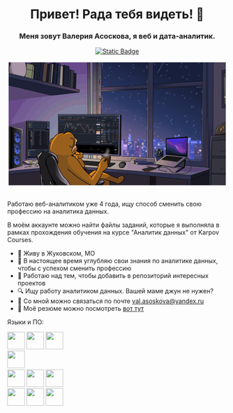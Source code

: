 <div id='header' align='center'>
  <h1>Привет! Рада тебя видеть! 👋</h1>
  <h3>Меня зовут Валерия Асоскова, я веб и дата-аналитик.</h3>
</div>
<div id='socials' align='center'>
  <a href='https://t.me/orsanroy'>
    <img alt="Static Badge" src="https://img.shields.io/badge/telegram-%23075859?style=for-the-badge&logo=telegram&logoColor=white&link=https%3A%2F%2Ft.me%2Forsanroy">
  </a>
</div>
<br>
<div id='gif' align='center'>
  <img alt="Gif" src="https://github.com/val-asoskova/val-asoskova/blob/main/ponke-ponkesol.gif">
</div>
<br>

Работаю веб-аналитиком уже 4 года, ищу способ сменить свою профессию на аналитика данных.

В моём аккаунте можно найти файлы заданий, которые я выполняла в рамках прохождения обучения на курсе "Аналитик данных" от Karpov Courses.

* 📍 Живу в Жуковском, МО
* 🌱 В настоящее время углубляю свои знания по аналитике данных, чтобы с успехом сменить профессию
* 🔮 Работаю над тем, чтобы добавить в репозиторий интересных проектов
* 🔍 Ищу работу аналитиком данных. Вашей маме джун не нужен? 
* 📧 Со мной можно связаться по почте val.asoskova@yandex.ru 
* 📜 Моё резюме можно посмотреть [вот тут](https://disk.yandex.ru/i/lYpzrpOtnBDuKg)

Языки и ПО:
<br>
<div id='skills'>
    <div id='programming-languages'>
      <img src="https://cdn.jsdelivr.net/gh/devicons/devicon@latest/icons/python/python-original.svg" width="40" height="40"/>
      <img src="https://cdn.jsdelivr.net/gh/devicons/devicon@latest/icons/postgresql/postgresql-original.svg" width="40" height="40"/>
      <img src="https://cdn.jsdelivr.net/gh/devicons/devicon@latest/icons/javascript/javascript-original.svg" width="40" height="40"/>
    </div>
    <div id='etl'>
       <img src="https://cdn.jsdelivr.net/gh/devicons/devicon@latest/icons/apacheairflow/apacheairflow-original.svg" width="40" height="40"/>
    </div>
    <div id='software'>
      <img src="https://devicon-website.vercel.app/api/anaconda/original.svg" width="40" height="40"/>
      <img src="https://devicon-website.vercel.app/api/vscode/original.svg" width="40" height="40"/>
      <img src="https://cdn.jsdelivr.net/gh/devicons/devicon@latest/icons/jupyter/jupyter-original.svg" width="40" height="40"/>
    </div>
    <div id='data-visualisation'>
     <img src="https://img.icons8.com/color/48/power-bi-2021.png" width="40" height="40"/>
    <img src="https://img.icons8.com/color/48/tableau-software.png" width="40" height="40"/>
    <img src="https://img.icons8.com/color/48/google-looker.png" width="40" height="40"/>     
    </div>
</div>
